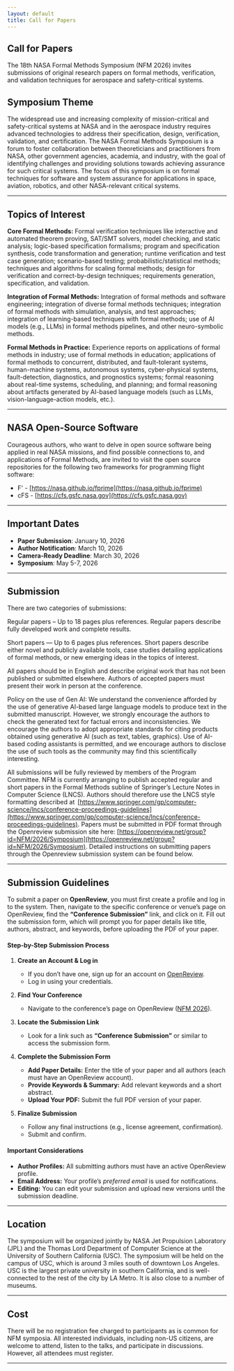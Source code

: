 ```yaml
---
layout: default
title: Call for Papers
---
```



## Call for Papers

The 18th NASA Formal Methods Symposium (NFM 2026) invites submissions of original research papers on formal methods, verification, and validation techniques for aerospace and safety-critical systems.



## Symposium Theme

The widespread use and increasing complexity of mission-critical and safety-critical systems at NASA and in the aerospace industry requires advanced technologies to address their specification, design, verification, validation, and certification. The NASA Formal Methods Symposium is a forum to foster collaboration between theoreticians and practitioners from NASA, other government agencies, academia, and industry, with the goal of identifying challenges and providing solutions towards achieving assurance for such critical systems. The focus of this symposium is on formal techniques for software and system assurance for applications in space, aviation, robotics, and other NASA-relevant critical systems.  

---


## Topics of Interest 

**Core Formal Methods:** Formal verification techniques like interactive and automated theorem proving, SAT/SMT solvers, model checking, and static analysis; logic-based specification formalisms; program and specification synthesis, code transformation and generation; runtime verification and test case generation; scenario-based testing; probabilistic/statistical methods; techniques and algorithms for scaling formal methods; design for verification and correct-by-design techniques; requirements generation, specification, and validation. 
        
**Integration of Formal Methods:** Integration of formal methods and software engineering; integration of diverse formal methods techniques; integration of formal methods with simulation, analysis, and test approaches; integration of learning-based techniques with formal methods; use of AI models (e.g., LLMs) in formal methods pipelines, and other neuro-symbolic methods. 
       
**Formal Methods in Practice:** Experience reports on applications of formal methods in industry; use of formal methods in education; applications of formal methods to concurrent, distributed, and fault-tolerant systems, human-machine systems, autonomous systems, cyber-physical systems, fault-detection, diagnostics, and prognostics systems; formal reasoning about real-time systems, scheduling, and planning; and formal reasoning about artifacts generated by AI-based language models (such as LLMs, vision-language-action models, etc.).

---

## NASA Open-Source Software

Courageous authors, who want to delve in open source software being applied in real NASA missions, and find possible connections to, and applications of Formal Methods, are invited to visit the open source repositories for the following two frameworks for programming flight software:

- F' - [https://nasa.github.io/fprime](https://nasa.github.io/fprime)
- cFS - [https://cfs.gsfc.nasa.gov](https://cfs.gsfc.nasa.gov)


---


## Important Dates

- **Paper Submission**: January 10, 2026 
- **Author Notification**: March 10, 2026 
- **Camera-Ready Deadline**: March 30, 2026 
- **Symposium**: May 5-7, 2026 

--- 


## Submission

There are two categories of submissions: 

Regular papers – Up to 18 pages plus references. Regular papers describe fully developed work and complete results. 

Short papers — Up to 6 pages plus references. Short papers describe either novel and publicly available tools, case studies detailing applications of formal methods, or new emerging ideas in the topics of interest. 
 
All papers should be in English and describe original work that has not been published or submitted elsewhere. Authors of accepted papers must present their work in person at the conference. 

Policy on the use of Gen AI: We understand the convenience afforded by the use of generative AI-based large language models to produce text in the submitted manuscript. However, we strongly encourage the authors to check the generated text for factual errors and inconsistencies. We encourage the authors to adopt appropriate standards for citing products obtained using generative AI (such as text, tables, graphics). Use of AI-based coding assistants is permitted, and we encourage authors to disclose the use of such tools as the community may find this scientifically interesting. 

All submissions will be fully reviewed by members of the Program Committee. NFM is currently arranging to publish accepted regular and short papers in the Formal Methods subline of Springer’s Lecture Notes in Computer Science (LNCS). Authors should therefore use the LNCS style formatting described at  [https://www.springer.com/gp/computer-science/lncs/conference-proceedings-guidelines](https://www.springer.com/gp/computer-science/lncs/conference-proceedings-guidelines). Papers must be submitted in PDF format through the Openreview submission site here: [https://openreview.net/group?id=NFM/2026/Symposium](https://openreview.net/group?id=NFM/2026/Symposium). Detailed instructions on submitting papers through the Openreview submission system can be found below.

---


## Submission Guidelines

To submit a paper on **OpenReview**, you must first create a profile and log in to the system. Then, navigate to the specific conference or venue’s page on OpenReview, find the **“Conference Submission”** link, and click on it. Fill out the submission form, which will prompt you for paper details like title, authors, abstract, and keywords, before uploading the PDF of your paper.


#### Step-by-Step Submission Process

1. **Create an Account & Log in**  
   - If you don’t have one, sign up for an account on [OpenReview](https://openreview.net).  
   - Log in using your credentials.  

2. **Find Your Conference**  
   - Navigate to the conference’s page on OpenReview ([NFM 2026](https://openreview.net/group?id=NFM/2026)).  

3. **Locate the Submission Link**  
   - Look for a link such as **“Conference Submission”** or similar to access the submission form.  

4. **Complete the Submission Form**  
   - **Add Paper Details:** Enter the title of your paper and all authors (each must have an OpenReview account).  
   - **Provide Keywords & Summary:** Add relevant keywords and a short abstract.  
   - **Upload Your PDF:** Submit the full PDF version of your paper.  

5. **Finalize Submission**  
   - Follow any final instructions (e.g., license agreement, confirmation).  
   - Submit and confirm.  

#### Important Considerations

- **Author Profiles:** All submitting authors must have an active OpenReview profile.  
- **Email Address:** Your profile’s *preferred email* is used for notifications.  
- **Editing:** You can edit your submission and upload new versions until the submission deadline.  

---


## Location

The symposium will be organized jointly by NASA Jet Propulsion Laboratory (JPL) and the Thomas Lord Department of Computer Science at the University of Southern California (USC). The symposium will be held on the campus of USC, which is around 3 miles south of downtown Los Angeles. USC is the largest private university in southern California, and is well-connected to the rest of the city by LA Metro. It is also close to a number of museums. 

---


## Cost

There will be no registration fee charged to participants as is common for NFM symposia. All interested individuals, including non-US citizens, are welcome to attend, listen to the talks, and participate in discussions. However, all attendees must register. 

---

